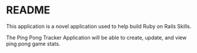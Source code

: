 # README

This application is a novel application used to help build Ruby on Rails Skills.

The Ping Pong Tracker Application will be able to create, update, and view ping pong game stats.

